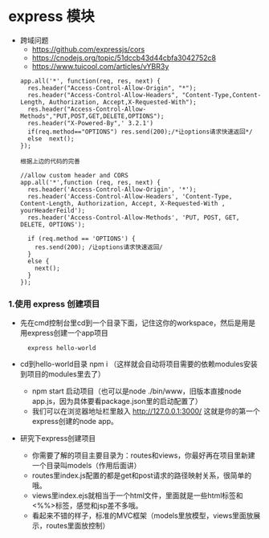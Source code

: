 # express 模块

* 跨域问题
  - https://github.com/expressjs/cors
  - https://cnodejs.org/topic/51dccb43d44cbfa3042752c8
  - https://www.tuicool.com/articles/vYBR3y
  ```
  app.all('*', function(req, res, next) {
    res.header("Access-Control-Allow-Origin", "*");
    res.header("Access-Control-Allow-Headers", "Content-Type,Content-Length, Authorization, Accept,X-Requested-With");
    res.header("Access-Control-Allow-Methods","PUT,POST,GET,DELETE,OPTIONS");
    res.header("X-Powered-By",' 3.2.1')
    if(req.method=="OPTIONS") res.send(200);/*让options请求快速返回*/
    else  next();
  });
  
  根据上边的代码的完善

  //allow custom header and CORS
  app.all('*',function (req, res, next) {
    res.header('Access-Control-Allow-Origin', '*');
    res.header('Access-Control-Allow-Headers', 'Content-Type, Content-Length, Authorization, Accept, X-Requested-With , yourHeaderFeild');
    res.header('Access-Control-Allow-Methods', 'PUT, POST, GET, DELETE, OPTIONS');

    if (req.method == 'OPTIONS') {
      res.send(200); /让options请求快速返回/
    }
    else {
      next();
    }
  });
  ```
  
### 1.使用 express 创建项目

- 先在cmd控制台里cd到一个目录下面，记住这你的workspace，然后是用是用express创建一个app项目

  ```
    express hello-world 
  ```
- cd到hello-world目录 npm i （这样就会自动将项目需要的依赖modules安装到项目的modules里去了）

  - npm start 启动项目（也可以是node ./bin/www，旧版本直接node app.js，因为具体要看package.json里的启动配置了）
  - 我们可以在浏览器地址栏里敲入 http://127.0.0.1:3000/ 这就是你的第一个express创建的node app。

- 研究下express创建项目

  - 你需要了解的项目主要目录为：routes和views，你最好再在项目里新建一个目录叫models（作用后面讲）
  - routes里index.js配置的都是get和post请求的路径映射关系，很简单的哦。
  - views里index.ejs就相当于一个html文件，里面就是一些html标签和<%%>标签，感觉和jsp差不多哦。
  - 看起来不错的样子，标准的MVC框架（models里放模型，views里面放展示，routes里面放控制）
